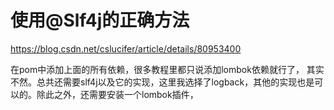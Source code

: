 # 使用@Slf4j的正确方法
https://blog.csdn.net/cslucifer/article/details/80953400

在pom中添加上面的所有依赖，很多教程里都只说添加lombok依赖就行了，
其实不然。总共还需要slf4j以及它的实现，这里我选择了logback，其他的实现也是可以的。除此之外，还需要安装一个lombok插件，